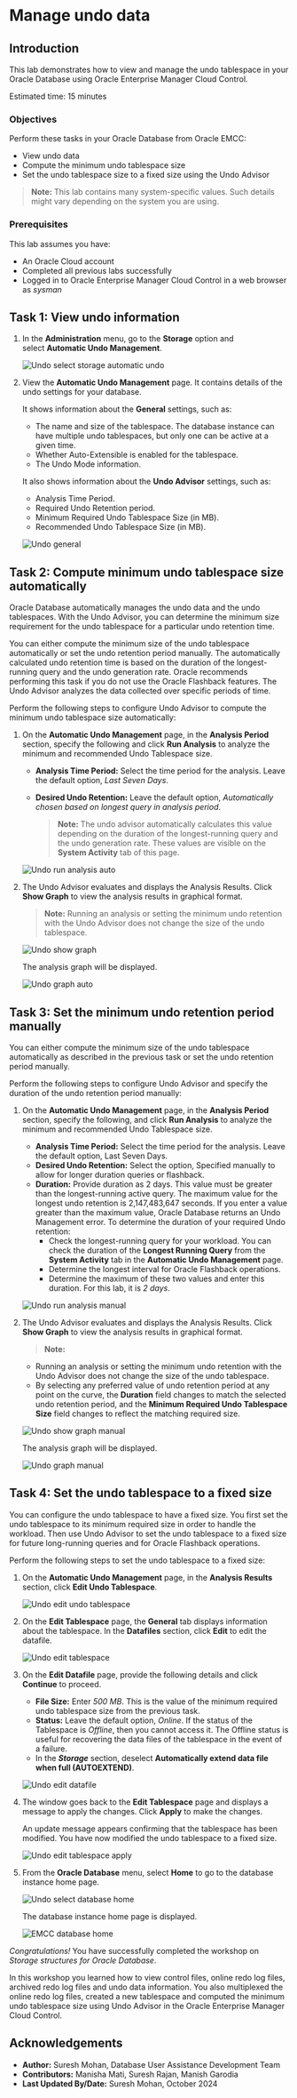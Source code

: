 # Manage undo data

## Introduction

This lab demonstrates how to view and manage the undo tablespace in your Oracle Database using Oracle Enterprise Manager Cloud Control.  

Estimated time: 15 minutes

### Objectives

Perform these tasks in your Oracle Database from Oracle EMCC:

-   View undo data
-   Compute the minimum undo tablespace size
-   Set the undo tablespace size to a fixed size using the Undo Advisor

> **Note:** This lab contains many system-specific values. Such details might vary depending on the system you are using.

### Prerequisites

This lab assumes you have:

-   An Oracle Cloud account
-   Completed all previous labs successfully
-   Logged in to Oracle Enterprise Manager Cloud Control in a web browser as *sysman*

## Task 1: View undo information

1.  In the **Administration** menu, go to the **Storage** option and select **Automatic Undo Management**.

    ![Undo select storage automatic undo](./images/L5_T1_S1_emcc_select_storage_automatic_undo.png " ")

2. View the **Automatic Undo Management** page. It contains details of the undo settings for your database.

    It shows information about the **General** settings, such as:

    - The name and size of the tablespace. The database instance can have multiple undo tablespaces, but only one can be active at a given time.
    - Whether Auto-Extensible is enabled for the tablespace.
    - The Undo Mode information.

    It also shows information about the **Undo Advisor** settings, such as:

    - Analysis Time Period.
    - Required Undo Retention period.
    - Minimum Required Undo Tablespace Size (in MB).
    - Recommended Undo Tablespace Size (in MB).

    ![Undo general](./images/L5_T1_S2_emcc_undo_general.png " ")


## Task 2: Compute minimum undo tablespace size automatically

Oracle Database automatically manages the undo data and the undo tablespaces. With the Undo Advisor, you can determine the minimum size requirement for the undo tablespace for a particular undo retention time.

You can either compute the minimum size of the undo tablespace automatically or set the undo retention period manually.
The automatically calculated undo retention time is based on the duration of the longest-running query and the undo generation rate. Oracle recommends performing this task if you do not use the Oracle Flashback features. The Undo Advisor analyzes the data collected over specific periods of time.

Perform the following steps to configure Undo Advisor to compute the minimum undo tablespace size automatically:

1. On the **Automatic Undo Management** page, in the **Analysis Period** section, specify the following and click **Run Analysis** to analyze the minimum and recommended Undo Tablespace size.

    -   **Analysis Time Period:** Select the time period for the analysis. Leave the default option, *Last Seven Days*.
    -   **Desired Undo Retention:** Leave the default option, *Automatically chosen based on longest query in analysis period*.

        > **Note:** The undo advisor automatically calculates this value depending on the duration of the longest-running query and the undo generation rate. These values are visible on the **System Activity** tab of this page.

    ![Undo run analysis auto](./images/L5_T2_S1_emcc_undo_run_analysis_auto.png " ")

2. The Undo Advisor evaluates and displays the Analysis Results. Click **Show Graph** to view the analysis results in graphical format.

    > **Note:** Running an analysis or setting the minimum undo retention with the Undo Advisor does not change the size of the undo tablespace.

    ![Undo show graph](./images/L5_T2_S2a_emcc_undo_show_graph_auto.png " ")

    The analysis graph will be displayed.

    ![Undo graph auto](./images/L5_T2_S2b_emcc_undo_graph_auto.png " ")


## Task 3: Set the minimum undo retention period manually

You can either compute the minimum size of the undo tablespace automatically as described in the previous task or set the undo retention period manually.

Perform the following steps to configure Undo Advisor and specify the duration of the undo retention period manually:

1.  On the **Automatic Undo Management** page, in the **Analysis Period** section, specify the following, and click **Run Analysis** to analyze the minimum and recommended Undo Tablespace size.

    -   **Analysis Time Period:** Select the time period for the analysis. Leave the default option, Last Seven Days.
    -   **Desired Undo Retention:** Select the option, Specified manually to allow for longer duration queries or flashback.
    -   **Duration:** Provide duration as 2 days. This value must be greater than the longest-running active query. The maximum value for the longest undo retention is 2,147,483,647 seconds. If you enter a value greater than the maximum value, Oracle Database returns an Undo Management error. To determine the duration of your required Undo retention:
        -   Check the longest-running query for your workload. You can check the duration of the **Longest Running Query** from the **System Activity** tab in the **Automatic Undo Management** page.
        -   Determine the longest interval for Oracle Flashback operations.
        -   Determine the maximum of these two values and enter this duration. For this lab, it is *2 days*.

    ![Undo run analysis manual](./images/L5_T3_S1_emcc_undo_run_analysis_manual.png " ")

2. The Undo Advisor evaluates and displays the Analysis Results. Click **Show Graph** to view the analysis results in graphical format.

    > **Note:**
    - Running an analysis or setting the minimum undo retention with the Undo Advisor does not change the size of the undo tablespace.
    - By selecting any preferred value of undo retention period at any point on the curve, the **Duration**  field changes to match the selected undo retention period, and the **Minimum Required Undo Tablespace Size**  field changes to reflect the matching required size.

    ![Undo show graph manual](./images/L5_T3_S2a_emcc_undo_show_graph_manual.png " ")

    The analysis graph will be displayed.

    ![Undo graph manual](./images/L5_T3_S2b_emcc_undo_graph_manual.png " ")


## Task 4: Set the undo tablespace to a fixed size

You can configure the undo tablespace to have a fixed size. You first set the undo tablespace to its minimum required size in order to handle the workload. Then use Undo Advisor to set the undo tablespace to a fixed size for future long-running queries and for Oracle Flashback operations.

Perform the following steps to set the undo tablespace to a fixed size:

1. On the **Automatic Undo Management** page, in the **Analysis Results** section, click **Edit Undo Tablespace**.

    ![Undo edit undo tablespace](./images/L5_T4_S1_emcc_undo_edit_undo_tablespace.png " ")

2. On the **Edit Tablespace** page, the **General** tab displays information about the tablespace. In the **Datafiles** section, click **Edit** to edit the datafile.

    ![Undo edit tablespace](./images/L5_T4_S2_emcc_undo_edit_tablespace.png " ")

3. On the **Edit Datafile** page, provide the following details and click **Continue** to proceed.

    -   **File Size:** Enter *500 MB*. This is the value of the minimum required undo tablespace size from the previous task.
    -   **Status:** Leave the default option, *Online*. If the status of the Tablespace is *Offline*, then you cannot access it. The Offline status is useful for recovering the data files of the tablespace in the event of a failure.
    -   In the ***Storage*** section, deselect **Automatically extend data file when full (AUTOEXTEND)**.

    ![Undo edit datafile](./images/L5_T4_S3_emcc_undo_edit_datafile.png " ")

4. The window goes back to the **Edit Tablespace** page and displays a message to apply the changes. Click **Apply** to make the changes.

    An update message appears confirming that the tablespace has been modified. You have now modified the undo tablespace to a fixed size.

    ![Undo edit tablespace apply](./images/L5_T4_S4_edit_tablespace_apply.png " ")

5. From the **Oracle Database** menu, select **Home** to go to the database instance home page.

    ![Undo select database home](./images/L5_T4_S5a_emcc_undo_select_database_home.png " ")

    The database instance home page is displayed.

    ![EMCC database home](./images/L5_T4_S5b_emcc_database_home.png " ")

*Congratulations!* You have successfully completed the workshop on *Storage structures for Oracle Database*.

In this workshop you learned how to view control files, online redo log files, archived redo log files and undo data information. You also multiplexed the online redo log files, created a new tablespace and computed the minimum undo tablespace size using Undo Advisor in the Oracle Enterprise Manager Cloud Control.

## Acknowledgements

-	**Author:**  Suresh Mohan, Database User Assistance Development Team
-	**Contributors:** Manisha Mati, Suresh Rajan, Manish Garodia
-	**Last Updated By/Date:** Suresh Mohan, October 2024
